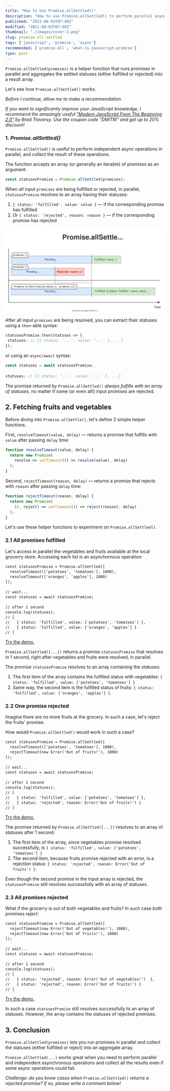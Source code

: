 ```yaml
---
title: "How to Use Promise.allSettled()"
description: "How to use Promise.allSettled() to perform parallel async operations and collect the promises statuses into an array."
published: "2021-08-03T07:40Z"
modified: "2021-08-03T07:40Z"
thumbnail: "./images/cover-3.png"
slug: promise-all-settled
tags: ['javascript', 'promise', 'async']
recommended: ['promise-all', 'what-is-javascript-promise']
type: post
---
```


`Promise.allSettled(promises)` is a helper function that runs promises in parallel and aggregates the settled statuses (either fulfilled or rejected) into a result array.  

Let's see how `Promise.allSettled()` works.  

*Before I continue, allow me to make a recommendation.* 

*If you want to significantly improve your JavaScript knowledge, I recommend the amazingly useful ["Modern JavaScript From The Beginning 2.0"](https://www.traversymedia.com/a/2147528886/FqXWyazh) by Brad Traversy. Use the coupon code "DMITRI" and get up to 20% discount!*

### 1. *Promise.allSettled()*

`Promise.allSettled()` is useful to perform independent async operations in parallel, and collect the result of these operations.  

The function accepts an array (or generally an iterable) of promises as an argument:

```javascript
const statusesPromise = Promise.allSettled(promises);
```

When *all* input `promises` are being fulfilled or rejected, in parallel, `statusesPromise` resolves to an array having their statuses:

1. `{ status: 'fulfilled', value: value }` &mdash; if the corresponding promise has fulfilled
2. Or `{ status: 'rejected', reason: reason }` &mdash; if the corresponding promise has rejected

![Promise.allSettled() in JavaScript](./images/all-settled.svg)

After all input `promises` are being resolved, you can extract their statuses using a `then`-able syntax:

```javascript
statusesPromise.then(statuses => {
 statuses; // [{ status: '...', value: '...' }, ...]
});
```

or using an `async/await` syntax:  

```javascript
const statuses = await statusesPromise;

statuses; // [{ status: '...', value: '...' }, ...]
```

The promise returned by `Promise.allSettled()` *always fulfills with an array of statuses*, no matter if some (or even all!) input promises are rejected. 

## 2. Fetching fruits and vegetables

Before diving into `Promise.allSettle()`, let's define 2 simple helper functions.  

First, `resolveTimeout(value, delay)` &mdash; returns a promise that fulfills with `value` after passing `delay` time:

```javascript
function resolveTimeout(value, delay) {
  return new Promise(
    resolve => setTimeout(() => resolve(value), delay)
  );
}
```

Second, `rejectTimeout(reason, delay)` &mdash; returns a promise that rejects with `reason` after passing `delay` time:

```javascript 
function rejectTimeout(reason, delay) {
  return new Promise(
    (r, reject) => setTimeout(() => reject(reason), delay)
  );
}
```

Let's use these helper functions to experiment on `Promise.allSettled()`.  

### 2.1 All promises fulfilled

Let's access in parallel the vegetables and fruits available at the local grocerry store. Accessing each list is an asynchornous operation:  

```javascript{1,2}
const statusesPromise = Promise.allSettled([
  resolveTimeout(['potatoes', 'tomatoes'], 1000),
  resolveTimeout(['oranges', 'apples'], 1000)
]);

// wait...
const statuses = await statusesPromise;

// after 1 second
console.log(statuses); 
// [
//   { status: 'fulfilled', value: ['potatoes', 'tomatoes'] },
//   { status: 'fulfilled', value: ['oranges', 'apples'] }
// ]
```

[Try the demo.](https://codesandbox.io/s/all-resolved-yyc0l?file=/src/index.js)

`Promise.allSettled([...])` returns a promise `statusesPromise` that resolves in 1 second, right after vegetables and fruits were resolved, in parallel.  

The promise `statusesPromise` resolves to an array containing the statuses: 

1. The first item of the array contains the fulfilled status with vegetables: `{ status: 'fulfilled', value: ['potatoes', 'tomatoes'] }`
2. Same way, the second item is the fulfilled status of fruits: `{ status: 'fulfilled', value: ['oranges', 'apples'] }`.  

### 2.2 One promise rejected

Imagine there are no more fruits at the grocery. In such a case, let's reject the fruits' promise.  

How would `Promise.allSettled()` would work in such a case?  

```javascript{2}
const statusesPromise = Promise.allSettled([
  resolveTimeout(['potatoes', 'tomatoes'], 1000),
  rejectTimeout(new Error('Out of fruits!'), 1000)
]);

// wait...
const statuses = await statusesPromise;

// after 1 second
console.log(statuses); 
// [
//   { status: 'fulfilled', value: ['potatoes', 'tomatoes'] },
//   { status: 'rejected', reason: Error('Out of fruits!') }
// ]
```

[Try the demo.](https://codesandbox.io/s/one-rejected-ij3uo?file=/src/index.js)

The promise returned by `Promise.allSettled([...])` resolves to an array of statuses after 1 second:    

1. The first item of the array, since vegetables promise resolved successfully, is `{ status: 'fulfilled', value: ['potatoes', 'tomatoes'] }`  
2. The second item, because fruits promise rejected with an error, is a rejection status: `{ status: 'rejected', reason: Error('Out of fruits') }`.  

Even though the second promise in the input array is rejected, the `statusesPromise` still resolves successfully with an array of statuses.  

### 2.3 All promises rejected

What if the grocerry is out of both vegetables and fruits? In such case both promises reject:

```javascript{1-2}
const statusesPromise = Promise.allSettled([
  rejectTimeout(new Error('Out of vegetables!'), 1000),
  rejectTimeout(new Error('Out of fruits!'), 1000)
]);

// wait...
const statuses = await statusesPromise;

// after 1 second
console.log(statuses); 
// [
//   { status: 'rejected', reason: Error('Out of vegetables!')  },
//   { status: 'rejected', reason: Error('Out of fruits!') }
// ]
```

[Try the demo.](https://codesandbox.io/s/all-rejected-z4jee?file=/src/index.js)

In such a case `statusesPromise` still resolves successfully to an array of statuses. However, the array contains the statuses of rejected promises.   

## 3. Conclusion

`Promise.allSettled(promises)` lets you run promises in parallel and collect the statuses (either fulfilled or reject) into an aggregate array. 

`Promise.allSettled(...)` works great when you need to perform parallel and independent asynchronous operations and collect all the results even if some async operations could fail.  

*Challenge: do you know cases when `Promise.allSettled()` returns a rejected promise? If so, please write a comment below!*